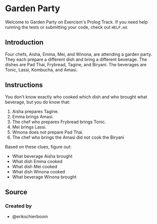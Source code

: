# Garden Party

Welcome to Garden Party on Exercism's Prolog Track.
If you need help running the tests or submitting your code, check out `HELP.md`.

## Introduction

Four chefs, Aisha, Emma, Mei, and Winona, are attending a garden party.
They each prepare a different dish and bring a different beverage.
The dishes are Pad Thai, Frybread, Tagine, and Biryani.
The beverages are Tonic, Lassi, Kombucha, and Amasi.

## Instructions

You don't know exactly who cooked which dish and who brought what beverage, but you do know that:

1. Aisha prepares Tagine.
2. Emma brings Amasi.
3. The chef who prepares Frybread brings Tonic.
4. Mei brings Lassi.
5. Winona does not prepare Pad Thai.
6. The chef who brings the Amasi did not cook the Biryani

Based on these clues, figure out:

- What beverage Aisha brought
- What dish Emma cooked
- What dish Mei cooked
- What dish Winona cooked
- What beverage Winona brought

## Source

### Created by

- @erikschierboom
